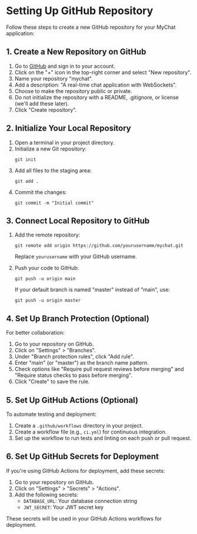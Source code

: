 # Setting Up GitHub Repository

Follow these steps to create a new GitHub repository for your MyChat application:

## 1. Create a New Repository on GitHub

1. Go to [GitHub](https://github.com/) and sign in to your account.
2. Click on the "+" icon in the top-right corner and select "New repository".
3. Name your repository "mychat".
4. Add a description: "A real-time chat application with WebSockets".
5. Choose to make the repository public or private.
6. Do not initialize the repository with a README, .gitignore, or license (we'll add these later).
7. Click "Create repository".

## 2. Initialize Your Local Repository

1. Open a terminal in your project directory.
2. Initialize a new Git repository:
   ```
   git init
   ```
3. Add all files to the staging area:
   ```
   git add .
   ```
4. Commit the changes:
   ```
   git commit -m "Initial commit"
   ```

## 3. Connect Local Repository to GitHub

1. Add the remote repository:
   ```
   git remote add origin https://github.com/yourusername/mychat.git
   ```
   Replace `yourusername` with your GitHub username.

2. Push your code to GitHub:
   ```
   git push -u origin main
   ```
   If your default branch is named "master" instead of "main", use:
   ```
   git push -u origin master
   ```

## 4. Set Up Branch Protection (Optional)

For better collaboration:

1. Go to your repository on GitHub.
2. Click on "Settings" > "Branches".
3. Under "Branch protection rules", click "Add rule".
4. Enter "main" (or "master") as the branch name pattern.
5. Check options like "Require pull request reviews before merging" and "Require status checks to pass before merging".
6. Click "Create" to save the rule.

## 5. Set Up GitHub Actions (Optional)

To automate testing and deployment:

1. Create a `.github/workflows` directory in your project.
2. Create a workflow file (e.g., `ci.yml`) for continuous integration.
3. Set up the workflow to run tests and linting on each push or pull request.

## 6. Set Up GitHub Secrets for Deployment

If you're using GitHub Actions for deployment, add these secrets:

1. Go to your repository on GitHub.
2. Click on "Settings" > "Secrets" > "Actions".
3. Add the following secrets:
   - `DATABASE_URL`: Your database connection string
   - `JWT_SECRET`: Your JWT secret key

These secrets will be used in your GitHub Actions workflows for deployment. 